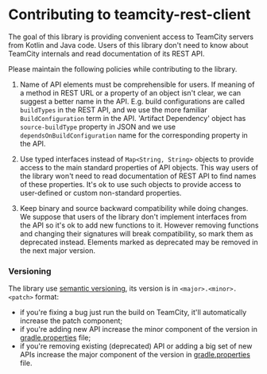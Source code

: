 Contributing to teamcity-rest-client
===

The goal of this library is providing convenient access to TeamCity servers from Kotlin and Java code. 
Users of this library don't need to know about TeamCity internals and read documentation of its REST API.

Please maintain the following policies while contributing to the library.

1. Name of API elements must be comprehensible for users. If meaning of a method in REST URL or a property of an object
 isn't clear, we can suggest a better name in the API. E.g. build configurations are called `buildTypes` in the REST API, 
 and we use the more familiar `BuildConfiguration` term in the API. 'Artifact Dependency' object has `source-buildType`
 property in JSON and we use `dependsOnBuildConfiguration` name for the corresponding property in the API.  

2. Use typed interfaces instead of `Map<String, String>` objects to provide access to the main standard properties of API 
objects. This way users of the library won't need to read documentation of REST API to find names of these properties. 
It's ok to use such objects to provide access to user-defined or custom non-standard properties. 

3. Keep binary and source backward compatibility while doing changes.
We suppose that users of the library don't implement interfaces from the API so it's ok to add new functions to it. 
However removing functions and changing their signatures will break compatibility, so mark them as deprecated instead.
Elements marked as deprecated may be removed in the next major version.

### Versioning
The library use [semantic versioning](https://semver.org), its version is in `<major>.<minor>.<patch>` format: 
* if you're fixing a bug just run the build on TeamCity, it'll automatically increase the patch component;
* if you're adding new API increase the minor component of the version in [gradle.properties](gradle.properties) file;
* if you're removing existing (deprecated) API or adding a big set of new APIs increase the major component of the version in [gradle.properties](gradle.properties) file.
